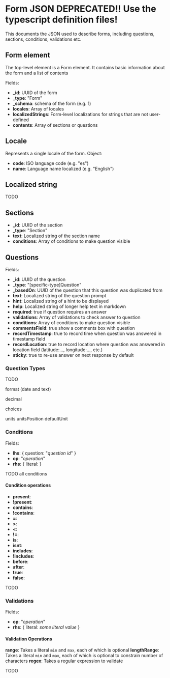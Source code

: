 # Form JSON DEPRECATED!! Use the typescript definition files!

This documents the JSON used to describe forms, including questions, sections, conditions, validations etc.

## Form element

The top-level element is a Form element. It contains basic information about the form and a list of contents

Fields:
* **_id**: UUID of the form
* **_type**: "Form" 
* **_schema**: schema of the form (e.g. 1)
* **locales**: Array of locales
* **localizedStrings**: Form-level localizations for strings that are not user-defined
* **contents**: Array of sections or questions

## Locale

Represents a single locale of the form. Object:
* **code**: ISO language code (e.g. "es")
* **name**: Language name localized (e.g. "English")

## Localized string

TODO

## Sections
* **_id**: UUID of the section
* **_type**: "Section" 
* **text**: Localized string of the section name
* **conditions**: Array of conditions to make question visible


## Questions

Fields:
* **_id**: UUID of the question
* **_type**: "[specific-type]Question"
* **_basedOn**: UUID of the question that this question was duplicated from
* **text**: Localized string of the question prompt
* **hint**: Localized string of a hint to be displayed
* **help**: Localized string of longer help text in markdown
* **required**: true if question requires an answer
* **validations**: Array of validations to check answer to question
* **conditions**: Array of conditions to make question visible
* **commentsField**: true show a comments box with question
* **recordTimestamp**: true to record time when question was answered in timestamp field
* **recordLocation**: true to record location where question was answered in location field (latitude:..., longitude:..., etc.)
* **sticky**: true to re-use answer on next response by default

### Question Types
TODO 

format (date and text)

decimal

choices

units
unitsPosition
defaultUnit

### Conditions

Fields:

* **lhs**: { question: "*question id*" }
* **op**: "*operation*"
* **rhs**: { literal: <some literal value> }

TODO all conditions

#### Condition operations

* **present**:
* **!present**:
* **contains**:
* **!contains**:
* **=**:
* **>**:
* **<**:
* **!=**:
* **is**:
* **isnt**:
* **includes**:
* **!includes**:
* **before**:
* **after**:
* **true**:
* **false**:

TODO

### Validations

Fields:
* **op**: "*operation*"
* **rhs**: { literal: *some literal value* }

#### Validation Operations

**range**: Takes a literal `min` and `max`, each of which is optional
**lengthRange**: Takes a literal `min` and `max`, each of which is optional to constrain number of characters
**regex**: Takes a regular expression to validate

TODO

